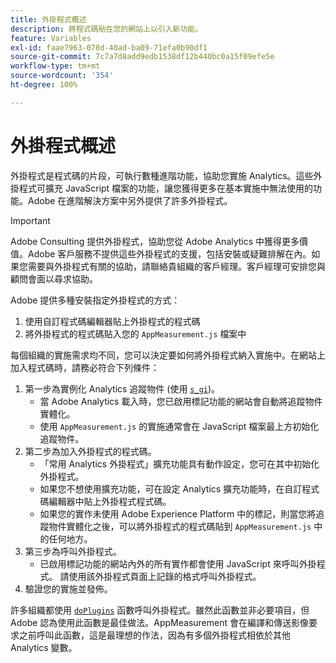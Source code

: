 ```yaml
---
title: 外掛程式概述
description: 將程式碼貼在您的網站上以引入新功能。
feature: Variables
exl-id: faae7963-078d-40ad-ba09-71efa0b90df1
source-git-commit: 7c7a7d8add9edb1538df12b440bc0a15f09efe5e
workflow-type: tm+mt
source-wordcount: '354'
ht-degree: 100%

---
```


# 外掛程式概述

外掛程式是程式碼的片段，可執行數種進階功能，協助您實施 Analytics。這些外掛程式可擴充 JavaScript 檔案的功能，讓您獲得更多在基本實施中無法使用的功能。Adobe 在進階解決方案中另外提供了許多外掛程式。

>[!IMPORTANT]
>
>Adobe Consulting 提供外掛程式，協助您從 Adobe Analytics 中獲得更多價值。Adobe 客戶服務不提供這些外掛程式的支援，包括安裝或疑難排解在內。如果您需要與外掛程式有關的協助，請聯絡貴組織的客戶經理。客戶經理可安排您與顧問會面以尋求協助。

Adobe 提供多種安裝指定外掛程式的方式：

<!--1. Use the 'Common Analytics Plugins' extension using the Web SDK or the Adobe Analytics extension-->
1. 使用自訂程式碼編輯器貼上外掛程式的程式碼
1. 將外掛程式的程式碼貼入您的 `AppMeasurement.js` 檔案中

每個組織的實施需求均不同，您可以決定要如何將外掛程式納入實施中。在網站上加入程式碼時，請務必符合下列條件：

1. 第一步為實例化 Analytics 追蹤物件 (使用 [`s_gi`](../functions/s-gi.md))。
   * 當 Adobe Analytics 載入時，您已啟用標記功能的網站會自動將追蹤物件實體化。
   * 使用 `AppMeasurement.js` 的實施通常會在 JavaScript 檔案最上方初始化追蹤物件。
2. 第二步為加入外掛程式的程式碼。
   * 「常用 Analytics 外掛程式」擴充功能具有動作設定，您可在其中初始化外掛程式。
   * 如果您不想使用擴充功能，可在設定 Analytics 擴充功能時，在自訂程式碼編輯器中貼上外掛程式程式碼。
   * 如果您的實作未使用 Adobe Experience Platform 中的標記，則當您將追蹤物件實體化之後，可以將外掛程式的程式碼貼到 `AppMeasurement.js` 中的任何地方。
3. 第三步為呼叫外掛程式。
   * 已啟用標記功能的網站內外的所有實作都會使用 JavaScript 來呼叫外掛程式。 請使用該外掛程式頁面上記錄的格式呼叫外掛程式。
4. 驗證您的實施並發佈。

許多組織都使用 [`doPlugins`](../functions/doplugins.md) 函數呼叫外掛程式。雖然此函數並非必要項目，但 Adobe 認為使用此函數是最佳做法。AppMeasurement 會在編譯和傳送影像要求之前呼叫此函數，這是最理想的作法，因為有多個外掛程式相依於其他 Analytics 變數。
